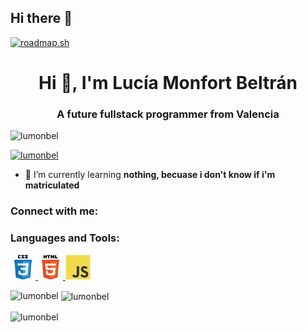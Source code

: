 ## Hi there 👋

[![roadmap.sh](https://roadmap.sh/card/tall/64689727410780a6d9b9ceb2?variant=dark)](https://roadmap.sh)

<h1 align="center">Hi 👋, I'm Lucía Monfort Beltrán</h1>
<h3 align="center">A future fullstack programmer from Valencia</h3>

<p align="left"> <img src="https://komarev.com/ghpvc/?username=lumonbel&label=Profile%20views&color=0e75b6&style=flat" alt="lumonbel" /> </p>

<p align="left"> <a href="https://github.com/ryo-ma/github-profile-trophy"><img src="https://github-profile-trophy.vercel.app/?username=lumonbel" alt="lumonbel" /></a> </p>

- 🌱 I’m currently learning **nothing, becuase i don't know if i'm matriculated**

<h3 align="left">Connect with me:</h3>
<p align="left">
</p>

<h3 align="left">Languages and Tools:</h3>
<p align="left"> <a href="https://www.w3schools.com/css/" target="_blank" rel="noreferrer"> <img src="https://raw.githubusercontent.com/devicons/devicon/master/icons/css3/css3-original-wordmark.svg" alt="css3" width="40" height="40"/> </a> <a href="https://www.w3.org/html/" target="_blank" rel="noreferrer"> <img src="https://raw.githubusercontent.com/devicons/devicon/master/icons/html5/html5-original-wordmark.svg" alt="html5" width="40" height="40"/> </a> <a href="https://developer.mozilla.org/en-US/docs/Web/JavaScript" target="_blank" rel="noreferrer"> <img src="https://raw.githubusercontent.com/devicons/devicon/master/icons/javascript/javascript-original.svg" alt="javascript" width="40" height="40"/> </a> </p>

<p><img align="left" src="https://github-readme-stats.vercel.app/api/top-langs?username=lumonbel&show_icons=true&locale=en&layout=compact" alt="lumonbel" /></p>

<p>&nbsp;<img align="center" src="https://github-readme-stats.vercel.app/api?username=lumonbel&show_icons=true&locale=en" alt="lumonbel" /></p>

<p><img align="center" src="https://github-readme-streak-stats.herokuapp.com/?user=lumonbel&" alt="lumonbel" /></p>
